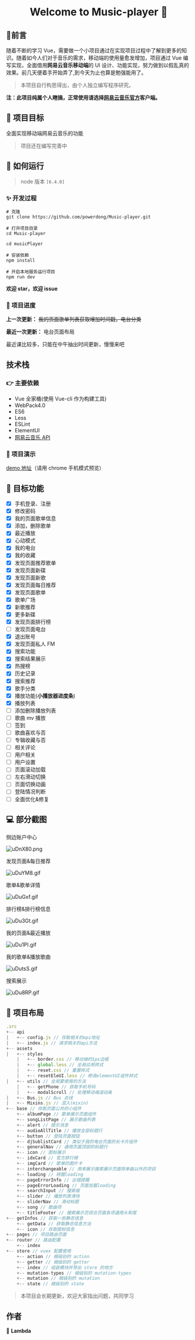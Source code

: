 <h1 align="center">Welcome to Music-player 👋</h1>

## :speech_balloon:前言

随着不断的学习 Vue，需要做一个小项目通过在实现项目过程中了解到更多的知识。随着如今人们对于音乐的需求，移动端的使用量愈发增加，项目通过 Vue 编写实现，全面借用**网易云音乐移动端**的 UI 设计、功能实现，努力做到以假乱真的效果。前几天便着手开始弄了,到今天为止也算是勉强能用了。

> 本项目自行构思得出，由个人独立编写程序研究。

**注：此项目纯属个人瞎搞，正常使用请选择[网易云音乐官方](https://music.163.com)客户端。**

## :muscle: 项目目标

全面实现移动端网易云音乐的功能

> 项目还在编写完善中

## 🚀 如何运行

> node 版本 `[6.4.0]`

### ✨ 开发过程

```
# 克隆
git clone https://github.com/powerdong/Music-player.git
```

```
# 打开项目目录
cd Music-player

cd musicPlayer
```

```
# 安装依赖
npm install
```

```
# 开启本地服务运行项目
npm run dev
```

**欢迎 star，欢迎 issue**

### :eyes: 项目进度

**上一次更新：** ~~我的页面歌单列表获取增加时间戳，电台分类~~

**最近一次更新：** 电台页面布局

最近课比较多，只能在中午抽出时间更新，慢慢来吧

## 技术栈

### :point_right: 主要依赖

- Vue 全家桶(使用 Vue-cli 作为构建工具)
- WebPack4.0
- ES6
- Less
- ESLint
- ElementUI
- [网易云音乐 API](https://binaryify.github.io/NeteaseCloudMusicApi/#/)

### :clap: 项目演示

[demo 地址](http://140.143.128.100:8081)（请用 chrome 手机模式预览）

## :mega: 目标功能

- [x] 手机登录、注册
- [x] 修改密码
- [x] 我的页面歌单信息
- [x] 添加，删除歌单
- [x] 最近播放
- [x] 心动模式
- [x] 我的电台
- [x] 我的收藏
- [x] 发现页面推荐歌单
- [x] 发现页面新碟
- [x] 发现页面新歌
- [x] 发现页面每日推荐
- [x] 发现页面歌单
- [x] 歌单广场
- [x] 新歌推荐
- [x] 更多新碟
- [x] 发现页面排行榜
- [ ] 发现页面电台
- [x] 退出账号
- [x] 发现页面私人 FM
- [x] 搜索功能
- [x] 搜索结果展示
- [x] 热搜榜
- [x] 历史记录
- [x] 搜索推荐
- [x] 歌手分类
- [x] 播放功能(**小播放器进度条**)
- [x] 播放列表
- [ ] 添加删除播放列表
- [ ] 歌曲 mv 播放
- [ ] 签到
- [ ] 歌曲喜欢与否
- [ ] 专辑收藏与否
- [ ] 相关评论
- [ ] 用户相关
- [ ] 用户设置
- [ ] 页面滚动加载
- [ ] 左右滑动切换
- [ ] 页面切换动画
- [ ] 登陆情况判断
- [ ] 全面优化&修复

## :computer: 部分截图

侧边账户中心

![uDnX80.png](https://user-gold-cdn.xitu.io/2019/10/4/16d95706581a456f?w=472&h=837&f=png&s=45997)

发现页面&每日推荐

![uDuYM8.gif](https://user-gold-cdn.xitu.io/2019/10/4/16d9572548c6aaf3?w=491&h=838&f=gif&s=3519632)

歌单&歌单详情

![uDuGxf.gif](https://user-gold-cdn.xitu.io/2019/10/4/16d9572540c179b1?w=491&h=838&f=gif&s=2610859)

排行榜&排行榜信息

![uDu3Gt.gif](https://user-gold-cdn.xitu.io/2019/10/4/16d95725335944d7?w=491&h=838&f=gif&s=934318)

我的页面&最近播放

![uDu1PI.gif](https://user-gold-cdn.xitu.io/2019/10/4/16d95725267c98e0?w=491&h=838&f=gif&s=290121)

我的歌单&播放歌曲

![uDutsS.gif](https://user-gold-cdn.xitu.io/2019/10/4/16d9572557bd8143?w=491&h=838&f=gif&s=7018012)

搜索展示

![uDu8RP.gif](https://user-gold-cdn.xitu.io/2019/10/4/16d9572538e2c261?w=491&h=838&f=gif&s=1094604)

## :page_with_curl: 项目布局

```js
.src
+-- api
|   +-- config.js // 存取相关的api地址
|   +-- index.js // 请求相关的api方法
+-- assets
|   +-- styles
    |   +-- border.css // 移动端的1px边框
    |   +-- global.less // 全局应用样式
    |   +-- reset.css // 重置样式
    |   +-- resetEleUI.less // 修改elementUI组件样式
|   +-- utils // 全局要使用的方法
    |   +-- getPhone // 获取手机号码
    |   +-- modalScroll // 处理移动端滚动条
|   +-- Bus.js // Bus 总线
|   +-- Mixins.js // 混入(mixin)
+-- base // 存取页面公共的小组件
    +-- albumPage // 歌单展示页面组件
    +-- songListPage // 展示歌曲列表
    +-- alert // 提示消息
    +-- audioAllTitle // 播放全部标题行
    +-- button // 登陆页面按钮
    +-- djSublistCard // 类似于我的电台页面的长卡片组件
    +-- generalNav // 通用页面顶部的标题行
    +-- icon // 图标展示
    +-- idxCard // 官方排行榜
    +-- imgCard // 歌单的图片卡
    +-- interchangeable // 用来展示搜索展示页面除单曲以外的项目
    +-- loading // 转圈loading
    +-- pageErrorInfo // 出错提醒
    +-- pageErrorLoading // 页面加载loading
    +-- searchInput // 搜索框
    +-- slider // 播放列表滑块
    +-- sliderNav // 滑动标题
    +-- song // 歌曲项
    +-- titleFooter // 搜索展示页综合页面各项通用头和尾
+-- getInfos // 获取一些静态信息
    +-- getData // 获取静态信息方法
    +-- icon // 存取图标信息
+-- pages // 项目路由页面
+-- router // 路由配置
    +-- index
+-- store // vuex 配置使用
    +-- action // 根级别的 action
    +-- getter // 根级别的 getter
    +-- index // 组装模块并导出 store 的地方
    +-- mutation-types // 根级别的 mutation-types
    +-- mutation // 根级别的 mutation
    +-- state // 根级别的 state
```

> 本项目会长期更新，欢迎大家指出问题，共同学习

## 作者

👤 **Lambda**
